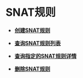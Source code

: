 # SNAT规则<a name="nat_api_0005"></a>

-   **[创建SNAT规则](创建SNAT规则-20.md)**  

-   **[查询SNAT规则列表](查询SNAT规则列表-21.md)**  

-   **[查询指定的SNAT规则详情](查询指定的SNAT规则详情-22.md)**  

-   **[删除SNAT规则](删除SNAT规则-23.md)**  


